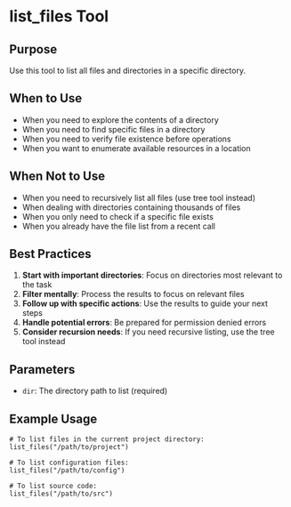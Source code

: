 # list_files Tool

## Purpose
Use this tool to list all files and directories in a specific directory.

## When to Use
- When you need to explore the contents of a directory
- When you need to find specific files in a directory
- When you need to verify file existence before operations
- When you want to enumerate available resources in a location

## When Not to Use
- When you need to recursively list all files (use tree tool instead)
- When dealing with directories containing thousands of files
- When you only need to check if a specific file exists
- When you already have the file list from a recent call

## Best Practices
1. **Start with important directories**: Focus on directories most relevant to the task
2. **Filter mentally**: Process the results to focus on relevant files
3. **Follow up with specific actions**: Use the results to guide your next steps
4. **Handle potential errors**: Be prepared for permission denied errors
5. **Consider recursion needs**: If you need recursive listing, use the tree tool instead

## Parameters
- `dir`: The directory path to list (required)

## Example Usage
```
# To list files in the current project directory:
list_files("/path/to/project")

# To list configuration files:
list_files("/path/to/config")

# To list source code:
list_files("/path/to/src")
```